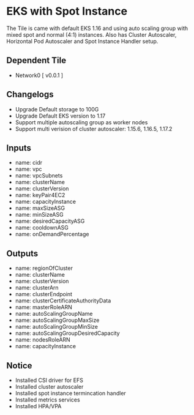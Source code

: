 # EKS with Spot Instance

The Tile is came with default EKS 1.16 and using auto scaling group with mixed spot and normal (4:1) instances. Also has Cluster Autoscaler, Horizontal Pod Autoscaler and Spot Instance Handler setup. 

## Dependent Tile

- Network0 [ v0.0.1 ]

## Changelogs
- Upgrade Default storage to 100G
- Upgrade Default EKS version to 1.17
- Support multiple autoscaling group as worker nodes 
- Support multi verision of cluster autoscaler: 1.15.6, 1.16.5, 1.17.2

## Inputs

- name: cidr
- name: vpc
- name: vpcSubnets
- name: clusterName
- name: clusterVersion
- name: keyPair4EC2
- name: capacityInstance
- name: maxSizeASG
- name: minSizeASG
- name: desiredCapacityASG
- name: cooldownASG
- name: onDemandPercentage

## Outputs 
- name: regionOfCluster
- name: clusterName
- name: clusterVersion
- name: clusterArn
- name: clusterEndpoint
- name: clusterCertificateAuthorityData
- name: masterRoleARN
- name: autoScalingGroupName
- name: autoScalingGroupMaxSize
- name: autoScalingGroupMinSize
- name: autoScalingGroupDesiredCapacity
- name: nodesRoleARN
- name: capacityInstance

## Notice
- Installed CSI driver for EFS
- Installed cluster autoscaler
- Installed spot instance termincation handler
- Installed metrics services
- Installed HPA/VPA
